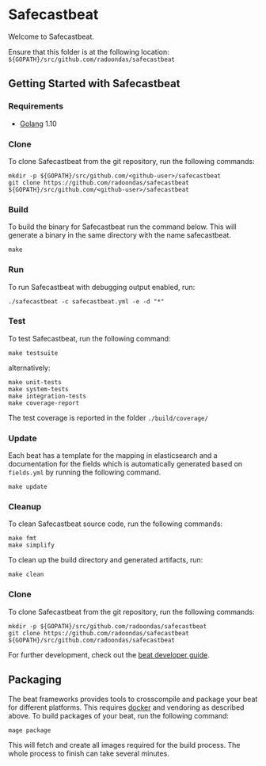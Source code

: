 # Safecastbeat

Welcome to Safecastbeat.

Ensure that this folder is at the following location:
`${GOPATH}/src/github.com/radoondas/safecastbeat`

## Getting Started with Safecastbeat

### Requirements

* [Golang](https://golang.org/dl/) 1.10


### Clone

To clone Safecastbeat from the git repository, run the following commands:

```
mkdir -p ${GOPATH}/src/github.com/<github-user>/safecastbeat
git clone https://github.com/radoondas/safecastbeat ${GOPATH}/src/github.com/<github-user>/safecastbeat
```


### Build

To build the binary for Safecastbeat run the command below. This will generate a binary
in the same directory with the name safecastbeat.

```
make
```


### Run

To run Safecastbeat with debugging output enabled, run:

```
./safecastbeat -c safecastbeat.yml -e -d "*"
```


### Test

To test Safecastbeat, run the following command:

```
make testsuite
```

alternatively:
```
make unit-tests
make system-tests
make integration-tests
make coverage-report
```

The test coverage is reported in the folder `./build/coverage/`

### Update

Each beat has a template for the mapping in elasticsearch and a documentation for the fields
which is automatically generated based on `fields.yml` by running the following command.

```
make update
```


### Cleanup

To clean  Safecastbeat source code, run the following commands:

```
make fmt
make simplify
```

To clean up the build directory and generated artifacts, run:

```
make clean
```


### Clone

To clone Safecastbeat from the git repository, run the following commands:

```
mkdir -p ${GOPATH}/src/github.com/radoondas/safecastbeat
git clone https://github.com/radoondas/safecastbeat ${GOPATH}/src/github.com/radoondas/safecastbeat
```


For further development, check out the [beat developer guide](https://www.elastic.co/guide/en/beats/libbeat/current/new-beat.html).


## Packaging

The beat frameworks provides tools to crosscompile and package your beat for different platforms. This requires [docker](https://www.docker.com/) and vendoring as described above. To build packages of your beat, run the following command:

```
mage package
```

This will fetch and create all images required for the build process. The whole process to finish can take several minutes.
